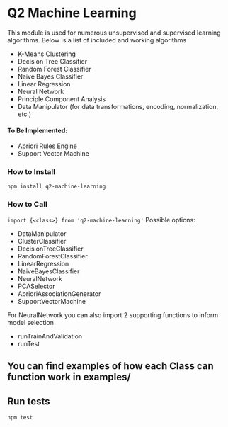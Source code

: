 # Q2 Machine Learning
This module is used for numerous unsupervised and supervised learning algorithms. Below is a list of included and working algorithms
* K-Means Clustering
* Decision Tree Classifier
* Random Forest Classifier
* Naive Bayes Classifier
* Linear Regression 
* Neural Network 
* Principle Component Analysis
* Data Manipulator (for data transformations, encoding, normalization, etc.)

#### To Be Implemented:
- Apriori Rules Engine
- Support Vector Machine 

### How to Install
`npm install q2-machine-learning`

### How to Call
`import {<class>} from 'q2-machine-learning'`
Possible <class> options:
- DataManipulator
- ClusterClassifier
- DecisionTreeClassifier
- RandomForestClassifier
- LinearRegression
- NaiveBayesClassifier
- NeuralNetwork
- PCASelector
- AprioriAssociationGenerator
- SupportVectorMachine

For NeuralNetwork you can also import 2 supporting functions to inform model selection
- runTrainAndValidation
- runTest

## You can find examples of how each Class can function work in examples/
## Run tests
`npm test`

